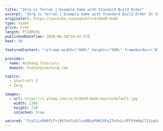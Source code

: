 ```yaml
---
title: "Zerg vs Terran | Example Game with Standard Build Order"
excerpt: "Zerg vs Terran | Example Game with Standard Build Order In this guide we learn how to defend early Terran attacks.  Coaching -------------------------------------------------------------------------- Interested in Starcraft lessons? Check out my website! I would love to help you improve and reach your"
originalUrl: https://youtube.com/watch?v=4c9OoM-OoGE
type: video
price: Free
length: PT10M29S
publishedDateTime: 2020-06-16T19:42:57Z
heat: 50

featuredContent: "<iframe width=\"800\" height=\"500\" frameborder=\"0\" src=\"https://www.youtube.com/embed/4c9OoM-OoGE\" allow=\"accelerometer; autoplay; encrypted-media; gyroscope; picture-in-picture\" allowfullscreen></iframe>"

provider:
  name: HuShang Tutorials
  domain: hushangcoaching.com

topics:
  - StarCraft 2
  - Zerg

images:
  - url: https://i.ytimg.com/vi/4c9OoM-OoGE/maxresdefault.jpg
    width: 1280
    height: 720
    isCached: true

secured: "CxyCLLnEH9fzT+j957sk7yQilvo8BzpPOM2XPqITe3nLv3FFhYmOqi715jgtAiX1tyuM3WXJsewM/fNONv2pCSVuEsOk6jL8mg0huLceNbTRT9jJ+V6Y+XDqc8wLTO4ZnmIC4OuNP+7dvHN6ujl30U8qO6xdtbjaWnVoYuFYZn7Amn1PS7+cSReYNYlsT1buVDYrMfQrWLUcyEY4O7GSuJrNa3Z7mvsvGVBkjZlt5b/U6yqzstBz+/vvSfqcvCuAZd835WgXq1jJ4MELygbimz6ZsanfmODli7laOB6tK4fGQ3LvdTVRmlhOuW8DiXm8iTlZNppd/M3FjHlrv9eiSTxLh2++NOmW2NzVpLrNZoE1AskuubSff2tO+ATL7l4NP4Qvu2JzXSIfs1dK48UW3XxXP0mzs1LjVPE8r+CsUQ4=;s8gN++2InrYOIb2bQPu9ZA=="
---
```


